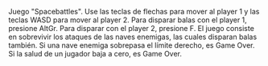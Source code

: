 Juego "Spacebattles". 
Use las teclas de flechas para mover al player 1 y las teclas WASD para mover al player 2.
Para disparar balas con el player 1, presione AltGr. Para disparar con el player 2, presione F. 
El juego consiste en sobrevivir los ataques de las naves enemigas, las cuales disparan balas también. 
Si una nave enemiga sobrepasa el límite derecho, es Game Over. Si la salud de un jugador baja a cero, es Game Over. 

